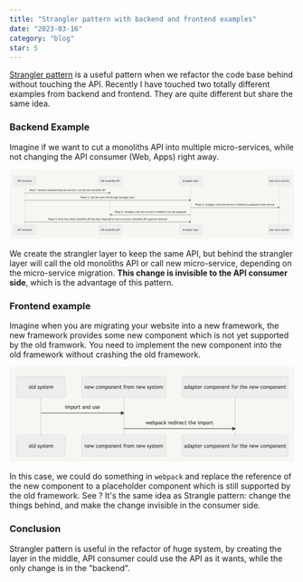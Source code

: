 ```yaml
---
title: "Strangler pattern with backend and frontend examples"
date: "2023-03-16"
category: "blog"
star: 5
---
```


[Strangler pattern](https://www.redhat.com/architect/pros-and-cons-strangler-architecture-pattern) is a useful pattern when we refactor the code base behind without touching the API. Recently I have touched two totally different examples from backend and frontend. They are quite different but share the same idea.

### Backend Example

Imagine if we want to cut a monoliths API into multiple micro-services, while not changing the API consumer (Web, Apps) right away.

![](images/strangler/1.png)

We create the strangler layer to keep the same API, but behind the strangler layer will call the old monoliths API or call new micro-service, depending on the micro-service migration. **This change is invisible to the API consumer side**, which is the advantage of this pattern.

### Frontend example

Imagine when you are migrating your website into a new framework, the new framework provides some new component which is not yet supported by the old framwork. You need to implement the new component into the old framework without crashing the old framework.

![](images/strangler/2.png)

In this case, we could do something in `webpack` and replace the reference of the new component to a placeholder component which is still supported by the old framework. See ? It's the same idea as Strangle pattern: change the things behind, and make the change invisible in the consumer side.

### Conclusion

Strangler pattern is useful in the refactor of huge system, by creating the layer in the middle, API consumer could use the API as it wants, while the only change is in the "backend".  
